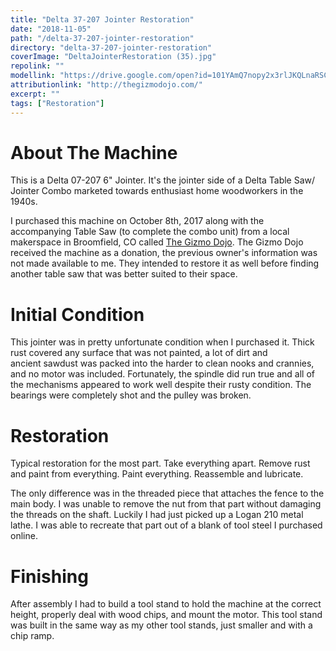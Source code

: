```yaml
---
title: "Delta 37-207 Jointer Restoration"
date: "2018-11-05"
path: "/delta-37-207-jointer-restoration"
directory: "delta-37-207-jointer-restoration"
coverImage: "DeltaJointerRestoration (35).jpg"
repolink: ""
modellink: "https://drive.google.com/open?id=101YAmQ7nopy2x3rlJKQLnaRSC9dITYQA"
attributionlink: "http://thegizmodojo.com/"
excerpt: ""
tags: ["Restoration"]
---
```



# About The Machine

This is a Delta 07-207 6" Jointer. It's the jointer side of a Delta Table Saw/ Jointer Combo marketed towards enthusiast home woodworkers in the 1940s.

I purchased this machine on October 8th, 2017 along with the accompanying Table Saw (to complete the combo unit) from a local makerspace in Broomfield, CO called [The Gizmo Dojo](http://thegizmodojo.com/). The Gizmo Dojo received the machine as a donation, the previous owner's information was not made available to me. They intended to restore it as well before finding another table saw that was better suited to their space.


# Initial Condition

This jointer was in pretty unfortunate condition when I purchased it. Thick rust covered any surface that was not painted, a lot of dirt and ancient sawdust was packed into the harder to clean nooks and crannies, and no motor was included. Fortunately, the spindle did run true and all of the mechanisms appeared to work well despite their rusty condition. The bearings were completely shot and the pulley was broken.

# Restoration

Typical restoration for the most part. Take everything apart. Remove rust and paint from everything. Paint everything. Reassemble and lubricate.

The only difference was in the threaded piece that attaches the fence to the main body. I was unable to remove the nut from that part without damaging the threads on the shaft. Luckily I had just picked up a Logan 210 metal lathe. I was able to recreate that part out of a blank of tool steel I purchased online.

# Finishing

After assembly I had to build a tool stand to hold the machine at the correct height, properly deal with wood chips, and mount the motor. This tool stand was built in the same way as my other tool stands, just smaller and with a chip ramp.

